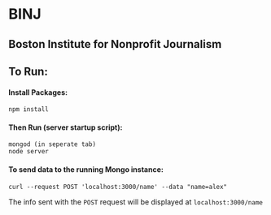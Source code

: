 # BINJ
## Boston Institute for Nonprofit Journalism

## To Run:
#### Install Packages:
```
npm install
```

#### Then Run (server startup script):
```
mongod (in seperate tab)
node server
```

#### To send data to the running Mongo instance:
`curl --request POST 'localhost:3000/name' --data "name=alex"`

The info sent with the `POST` request will be displayed at `localhost:3000/name`
